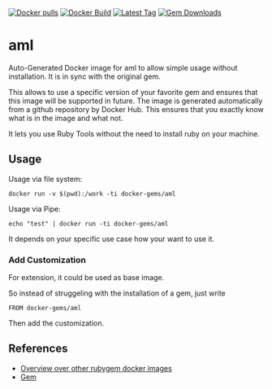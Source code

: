 [![Docker pulls](https://img.shields.io/docker/pulls/rubygem/aml.svg)](https://hub.docker.com/r/rubygem/aml/)
[![Docker Build](https://img.shields.io/docker/automated/rubygem/aml.svg)](https://hub.docker.com/r/rubygem/aml/)
[![Latest Tag](https://img.shields.io/github/tag/docker-rubygem/aml.svg)](https://hub.docker.com/r/rubygem/aml/)
[![Gem Downloads](https://img.shields.io/gem/dt/aml.svg)](https://rubygems.org/gems/aml/)
# aml

Auto-Generated Docker image for aml to allow simple usage without installation.
It is in sync with the original gem.

This allows to use a specific version of your favorite gem and ensures that this image will be supported in future.
The image is generated automatically from a github repository by Docker Hub.
This ensures that you exactly know what is in the image and what not.

It lets you use Ruby Tools without the need to install ruby on your machine.

## Usage

Usage via file system:

`docker run -v $(pwd):/work -ti docker-gems/aml`

Usage via Pipe:

`echo "test" | docker run -ti docker-gems/aml`

It depends on your specific use case how your want to use it.

### Add Customization

For extension, it could be used as base image.

So instead of struggeling with the installation of a gem, just write

`FROM docker-gems/aml`

Then add the customization.

## References

 - [Overview over other rubygem docker images](https://github.com/thinkbot/docker-rubygem)
 - [Gem](https://rubygems.org/gems/aml/)
